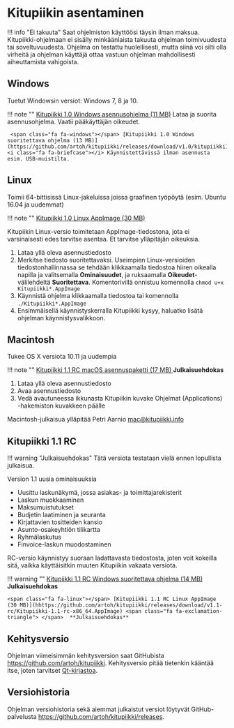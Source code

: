 # Kitupiikin asentaminen

!!! info "Ei takuuta"
    Saat ohjelmiston käyttöösi täysin ilman maksua.
    Kitupiikki-ohjelmaan ei sisälly minkäänlaista takuuta ohjelman toimivuudesta tai soveltuvuudesta. Ohjelma on testattu huolellisesti, mutta siinä voi silti olla virheitä ja ohjelman käyttäjä ottaa vastuun ohjelman mahdollisesti aiheuttamista vahigoista.

## <span class="fa fa-windows"></span> Windows

Tuetut Windowsin versiot: Windows 7, 8 ja 10.

!!! note ""
    <span class="fa fa-windows"></span> [Kitupiikki 1.0 Windows asennusohjelma (11 MB)](https://github.com/artoh/kitupiikki/releases/download/v1.0/kitupiikki-1.0-asennus.exe) <i class="fa fa-laptop"></i> Lataa ja suorita asennusohjelma. <i class="fa fa-user"></i> Vaatii pääkäyttäjän oikeudet.

     <span class="fa fa-windows"></span> [Kitupiikki 1.0 Windows suoritettava ohjelma (13 MB)](https://github.com/artoh/kitupiikki/releases/download/v1.0/kitupiikki1.0.exe) <i class="fa fa-briefcase"></i> Käynnistettävissä ilman asennusta esim. USB-muistilta.


## <span class="fa fa-linux"></span> Linux

Toimii 64-bittisissä Linux-jakeluissa joissa graafinen työpöytä (esim. Ubuntu 16.04 ja uudemmat)

!!! note ""
    <span class="fa fa-linux"></span> [Kitupiikki 1.0 Linux AppImage (30 MB)](https://github.com/artoh/kitupiikki/releases/download/v1.0/Kitupiikki-1.0-x86_64.AppImage)

Kitupiikin Linux-versio toimitetaan AppImage-tiedostona, jota ei varsinaisesti edes tarvitse asentaa. Et tarvitse ylläpitäjän oikeuksia.

1. Lataa yllä oleva asennustiedosto
2. Merkitse tiedosto suoritettavaksi. Useimpien Linux-versioiden tiedostonhallinnassa se tehdään klikkaamalla tiedostoa hiiren oikealla napilla ja valitsemalla **Ominaisuudet**, ja ruksaamalla **Oikeudet**-välilehdeltä **Suoritettava**. Komentorivillä onnistuu komennolla `chmod u+x Kitupiikki*.AppImage`
3. Käynnistä ohjelma klikkaamalla tiedostoa tai komennolla `./Kitupiikki*.AppImage`
4. Ensimmäisellä käynnistyskerralla Kitupiikki kysyy, haluatko lisätä ohjelman käynnistysvalikkoon.


## <span class="fa fa-apple"></span> Macintosh

Tukee OS X versiota 10.11 ja uudempia

!!! note ""
    <span class="fa fa-linux"></span> [Kitupiikki 1.1 RC macOS asennuspaketti (17 MB) ](https://github.com/petriaarnio/kitupiikki/releases/download/mac-v1.1-rc/Kitupiikki-1.1-rc.dmg)  <span class="fa fa-exclamation-triangle"> </span> **Julkaisuehdokas**

1. Lataa yllä oleva asennustiedosto
2. Avaa asennustiedosto
3. Vedä avautuneessa ikkunasta Kitupiikin kuvake Ohjelmat (Applications) -hakemiston kuvakkeen päälle

Macintosh-julkaisua ylläpitää Petri Aarnio [mac@kitupiikki.info](mailto:mac@kitupiikki.info)


## <span class="fa fa-exclamation-triangle"></span> Kitupiikki 1.1 RC

!!! warning "Julkaisuehdokas"
    Tätä versiota testataan vielä ennen lopullista julkaisua.

Version 1.1 uusia ominaisuuksia

- Uusittu laskunäkymä, jossa asiakas- ja toimittajarekisterit
- Laskun muokkaaminen
- Maksumuistutukset
- Budjetin laatiminen ja seuranta
- Kirjattavien tositteiden kansio
- Asunto-osakeyhtiön tilikartta
- Ryhmälaskutus
- Finvoice-laskun muodostaminen

RC-versio käynnistyy suoraan ladattavasta tiedostosta, joten voit kokeilla sitä, vaikka käyttäisitkin muuten Kitupiikin vakaata versiota.

!!! warning ""
    <span class="fa fa-windows"></span> [Kitupiikki 1.1 RC Windows suoritettava ohjelma (14 MB)](https://github.com/artoh/kitupiikki/releases/download/v1.1-rc/kitupiikki1.1-rc.exe) <span class="fa fa-exclamation-triangle"> </span> **Julkaisuehdokas**

    <span class="fa fa-linux"></span> [Kitupiikki 1.1 RC Linux AppImage (30 MB)](hhttps://github.com/artoh/kitupiikki/releases/download/v1.1-rc/Kitupiikki-1.1-rc-x86_64.AppImage) <span class="fa fa-exclamation-triangle"> </span>  **Julkaisuehdokas**

## Kehitysversio

Ohjelman viimeisimmän kehitysversion saat GitHubista <https://github.com/artoh/kitupiikki>. Kehitysversio pitää tietenkin kääntää itse, joten tarvitset [Qt-kirjastoa](http://qt.io).

## Versiohistoria

Ohjelman versiohistoria sekä aiemmat julkaistut versiot löytyvät GitHub-palvelusta <https://github.com/artoh/kitupiikki/releases>.
